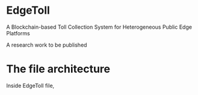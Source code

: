 # EdgeToll
A Blockchain-based Toll Collection System for Heterogeneous Public Edge Platforms

A research work to be published

# The file architecture
Inside EdgeToll file, 
